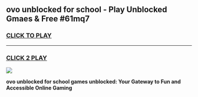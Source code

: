 
## ovo unblocked for school - Play Unblocked Gmaes & Free #61mq7
<h3>
<a href="https://news.freeplayer.one?title=ovo_unblocked_for_school&ref=24F">CLICK TO PLAY</a></h3>
<hr>

<h3>
<a href="https://news.freeplayer.one?title=ovo_unblocked_for_school&ref=24F">CLICK 2 PLAY</a>
  
</h3>

<a href="https://news.freeplayer.one?title=ovo_unblocked_for_school&ref=24F/"><img src="https://clearcache.store/games.png"></a>


**ovo unblocked for school games unblocked: Your Gateway to Fun and Accessible Online Gaming**
